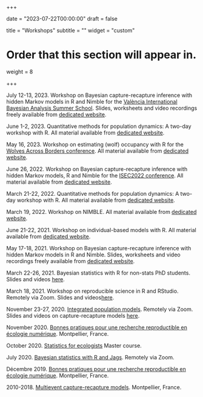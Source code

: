 +++

date = "2023-07-22T00:00:00"
draft = false

title = "Workshops"
subtitle = ""
widget = "custom"

# Order that this section will appear in.
weight = 8

+++

July 12-13, 2023. Workshop on Bayesian capture-recapture inference with hidden Markov models in R and Nimble for the [València International Bayesian Analysis Summer School](http://vabar.es/). Slides, worksheets and video recordings freely available from [dedicated website](https://oliviergimenez.github.io/bayesian-hmm-cr-workshop-valencia/). 

June 1-2, 2023. Quantitative methods for population dynamics: A two-day workshop with R. All material available from [dedicated website](https://oliviergimenez.github.io/popdyn-workshop/). 

May 16, 2023. Workshop on estimating (wolf) occupancy with R for the [Wolves Across Borders conference](https://www.wolvesacrossborders.com/). All material available from [dedicated website](https://oliviergimenez.github.io/occupancy-workshop/).

June 26, 2022. Workshop on Bayesian capture-recapture inference with hidden Markov models, R and Nimble for the [ISEC2022 conference](https://www.isec2022.org/workshop-4/). All material available from [dedicated website](https://oliviergimenez.github.io/hmm-cr-nimble-isec2022-workshop/).

March 21-22, 2022. Quantitative methods for population dynamics: A two-day workshop with R. All material available from [dedicated website](https://oliviergimenez.github.io/popdyn-workshop/). 

March 19, 2022. Workshop on NIMBLE. All material available from [dedicated website](https://oliviergimenez.github.io/nimble-workshop/#1). 

June 21-22, 2021. Workshop on individual-based models with R. All material available from [dedicated website](https://sarahbauduin.github.io/formation_IBM_NetLogoR/). 

May 17-18, 2021. Workshop on Bayesian capture-recapture inference with hidden Markov models in R and Nimble. Slides, worksheets and video recordings freely available from [dedicated website](https://oliviergimenez.github.io/bayesian-cr-workshop/). 

March 22-26, 2021. Bayesian statistics with R for non-stats PhD students. Slides and videos [here](https://oliviergimenez.github.io/bayesian-stats-with-R/).

March 18, 2021. Workshop on reproducible science in R and RStudio. Remotely via Zoom. Slides and videos[here](https://oliviergimenez.github.io/reproducible-science-workshop/). 

November 23-27, 2020. [Integrated population models](http://www.phidot.org/forum/viewtopic.php?f=8&t=3968). Remotely via Zoom. Slides and videos on capture-recapture models [here](https://github.com/oliviergimenez/IPMworkshop). 

November 2020. [Bonnes pratiques pour une recherche reproductible en écologie numérique](https://www.fondationbiodiversite.fr/evenement/frb-cesab-formation-reproductibilite-2020/). Montpellier, France.

October 2020. [Statistics for ecologists](https://github.com/oliviergimenez/statistics-for-ecologists-Master-courses) Master course. 

July 2020. [Bayesian statistics with R and Jags](https://github.com/oliviergimenez/Bayesian_Workshop). Remotely via Zoom.

Décembre 2019. [Bonnes pratiques pour une recherche reproductible en écologie numérique](https://frbcesab.github.io/datatoolbox/index.html#1). Montpellier, France. 

2010-2018. [Multievent capture-recapture models](http://www.phidot.org/forum/viewtopic.php?f=8&t=3553). Montpellier, France.
